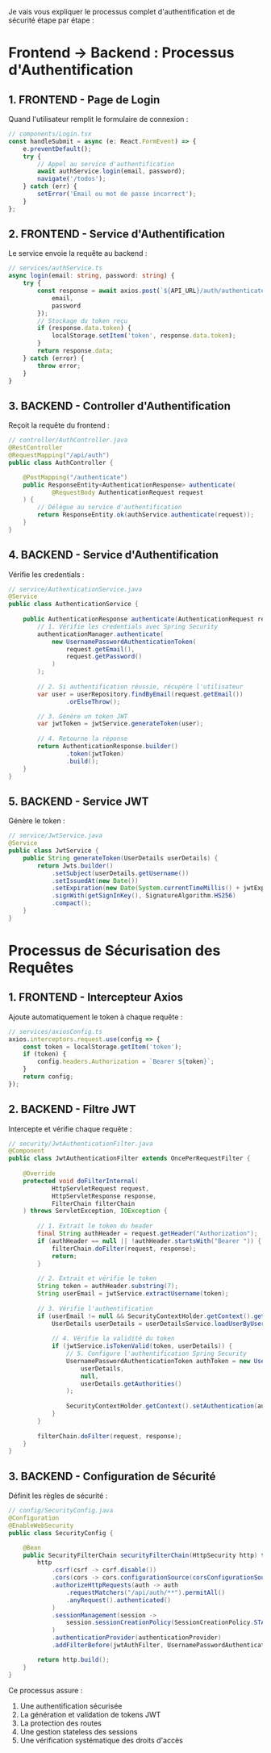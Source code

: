 Je vais vous expliquer le processus complet d'authentification et de sécurité étape par étape :

# Frontend -> Backend : Processus d'Authentification

## 1. FRONTEND - Page de Login
Quand l'utilisateur remplit le formulaire de connexion :

```typescript
// components/Login.tsx
const handleSubmit = async (e: React.FormEvent) => {
    e.preventDefault();
    try {
        // Appel au service d'authentification
        await authService.login(email, password);
        navigate('/todos');
    } catch (err) {
        setError('Email ou mot de passe incorrect');
    }
};
```

## 2. FRONTEND - Service d'Authentification
Le service envoie la requête au backend :

```typescript
// services/authService.ts
async login(email: string, password: string) {
    try {
        const response = await axios.post(`${API_URL}/auth/authenticate`, {
            email,
            password
        });
        // Stockage du token reçu
        if (response.data.token) {
            localStorage.setItem('token', response.data.token);
        }
        return response.data;
    } catch (error) {
        throw error;
    }
}
```

## 3. BACKEND - Controller d'Authentification
Reçoit la requête du frontend :

```java
// controller/AuthController.java
@RestController
@RequestMapping("/api/auth")
public class AuthController {

    @PostMapping("/authenticate")
    public ResponseEntity<AuthenticationResponse> authenticate(
            @RequestBody AuthenticationRequest request
    ) {
        // Délègue au service d'authentification
        return ResponseEntity.ok(authService.authenticate(request));
    }
}
```

## 4. BACKEND - Service d'Authentification
Vérifie les credentials :

```java
// service/AuthenticationService.java
@Service
public class AuthenticationService {
    
    public AuthenticationResponse authenticate(AuthenticationRequest request) {
        // 1. Vérifie les credentials avec Spring Security
        authenticationManager.authenticate(
            new UsernamePasswordAuthenticationToken(
                request.getEmail(),
                request.getPassword()
            )
        );
        
        // 2. Si authentification réussie, récupère l'utilisateur
        var user = userRepository.findByEmail(request.getEmail())
                .orElseThrow();

        // 3. Génère un token JWT
        var jwtToken = jwtService.generateToken(user);
        
        // 4. Retourne la réponse
        return AuthenticationResponse.builder()
                .token(jwtToken)
                .build();
    }
}
```

## 5. BACKEND - Service JWT
Génère le token :

```java
// service/JwtService.java
@Service
public class JwtService {
    public String generateToken(UserDetails userDetails) {
        return Jwts.builder()
            .setSubject(userDetails.getUsername())
            .setIssuedAt(new Date())
            .setExpiration(new Date(System.currentTimeMillis() + jwtExpiration))
            .signWith(getSignInKey(), SignatureAlgorithm.HS256)
            .compact();
    }
}
```

# Processus de Sécurisation des Requêtes

## 1. FRONTEND - Intercepteur Axios
Ajoute automatiquement le token à chaque requête :

```typescript
// services/axiosConfig.ts
axios.interceptors.request.use(config => {
    const token = localStorage.getItem('token');
    if (token) {
        config.headers.Authorization = `Bearer ${token}`;
    }
    return config;
});
```

## 2. BACKEND - Filtre JWT
Intercepte et vérifie chaque requête :

```java
// security/JwtAuthenticationFilter.java
@Component
public class JwtAuthenticationFilter extends OncePerRequestFilter {
    
    @Override
    protected void doFilterInternal(
            HttpServletRequest request,
            HttpServletResponse response,
            FilterChain filterChain
    ) throws ServletException, IOException {
        
        // 1. Extrait le token du header
        final String authHeader = request.getHeader("Authorization");
        if (authHeader == null || !authHeader.startsWith("Bearer ")) {
            filterChain.doFilter(request, response);
            return;
        }
        
        // 2. Extrait et vérifie le token
        String token = authHeader.substring(7);
        String userEmail = jwtService.extractUsername(token);
        
        // 3. Vérifie l'authentification
        if (userEmail != null && SecurityContextHolder.getContext().getAuthentication() == null) {
            UserDetails userDetails = userDetailsService.loadUserByUsername(userEmail);
            
            // 4. Vérifie la validité du token
            if (jwtService.isTokenValid(token, userDetails)) {
                // 5. Configure l'authentification Spring Security
                UsernamePasswordAuthenticationToken authToken = new UsernamePasswordAuthenticationToken(
                    userDetails,
                    null,
                    userDetails.getAuthorities()
                );
                
                SecurityContextHolder.getContext().setAuthentication(authToken);
            }
        }
        
        filterChain.doFilter(request, response);
    }
}
```

## 3. BACKEND - Configuration de Sécurité
Définit les règles de sécurité :

```java
// config/SecurityConfig.java
@Configuration
@EnableWebSecurity
public class SecurityConfig {

    @Bean
    public SecurityFilterChain securityFilterChain(HttpSecurity http) throws Exception {
        http
            .csrf(csrf -> csrf.disable())
            .cors(cors -> cors.configurationSource(corsConfigurationSource()))
            .authorizeHttpRequests(auth -> auth
                .requestMatchers("/api/auth/**").permitAll()
                .anyRequest().authenticated()
            )
            .sessionManagement(session -> 
                session.sessionCreationPolicy(SessionCreationPolicy.STATELESS)
            )
            .authenticationProvider(authenticationProvider)
            .addFilterBefore(jwtAuthFilter, UsernamePasswordAuthenticationFilter.class);

        return http.build();
    }
}
```

Ce processus assure :
1. Une authentification sécurisée
2. La génération et validation de tokens JWT
3. La protection des routes
4. Une gestion stateless des sessions
5. Une vérification systématique des droits d'accès